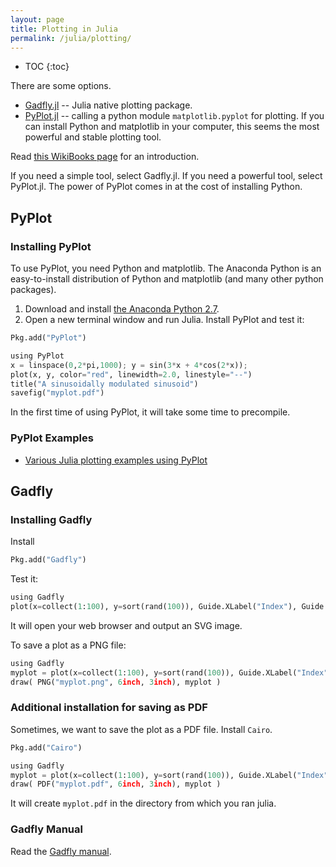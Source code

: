 ```yaml
---
layout: page
title: Plotting in Julia
permalink: /julia/plotting/
---
```


* TOC
{:toc}


There are some options.

- [Gadfly.jl](https://github.com/dcjones/Gadfly.jl) -- Julia native plotting package.
- [PyPlot.jl](https://github.com/stevengj/PyPlot.jl) -- calling a python module `matplotlib.pyplot` for plotting. If you can install Python and matplotlib in your computer, this seems the most powerful and stable plotting tool.

Read [this WikiBooks page](https://en.wikibooks.org/wiki/Introducing_Julia/Plotting) for an introduction.

If you need a simple tool, select Gadfly.jl. If you need a powerful tool, select PyPlot.jl. The power of PyPlot comes in at the cost of installing Python.

## PyPlot

### Installing PyPlot

To use PyPlot, you need Python and matplotlib. The Anaconda Python is an easy-to-install distribution of Python and matplotlib (and many other python packages).

1. Download and install [the Anaconda Python 2.7](https://www.continuum.io/downloads).
2. Open a new terminal window and run Julia. Install PyPlot and test it:

~~~ python
Pkg.add("PyPlot")

using PyPlot
x = linspace(0,2*pi,1000); y = sin(3*x + 4*cos(2*x));
plot(x, y, color="red", linewidth=2.0, linestyle="--")
title("A sinusoidally modulated sinusoid")
savefig("myplot.pdf")
~~~

In the first time of using PyPlot, it will take some time to precompile.

### PyPlot Examples

- [Various Julia plotting examples using PyPlot](https://gist.github.com/gizmaa/7214002)


## Gadfly

### Installing Gadfly

Install

~~~ python
Pkg.add("Gadfly")
~~~

Test it:

~~~ python
using Gadfly
plot(x=collect(1:100), y=sort(rand(100)), Guide.XLabel("Index"), Guide.YLabel("Step"))
~~~

It will open your web browser and output an SVG image.

To save a plot as a PNG file:

~~~ python
using Gadfly
myplot = plot(x=collect(1:100), y=sort(rand(100)), Guide.XLabel("Index"), Guide.YLabel("Step"))
draw( PNG("myplot.png", 6inch, 3inch), myplot )
~~~

### Additional installation for saving as PDF

Sometimes, we want to save the plot as a PDF file. Install `Cairo`.

~~~ python
Pkg.add("Cairo")
~~~


~~~ python
using Gadfly
myplot = plot(x=collect(1:100), y=sort(rand(100)), Guide.XLabel("Index"), Guide.YLabel("Step"))
draw( PDF("myplot.pdf", 6inch, 3inch), myplot )
~~~

It will create `myplot.pdf` in the directory from which you ran julia.

### Gadfly Manual

Read the [Gadfly manual](http://gadflyjl.org/).


<!--
If Cairo does not install properly, try the following:
**(NOTE: This may not work for your system. I tested this with my Mac OS X machine, but it may not work for you.)**

In the julia prompt:

~~~julia
Pkg.add("Homebrew")
using Homebrew
Homebrew.rm("glib")
Homebrew.add("glib")
Homebrew.rm("libpng")
Homebrew.add("libpng")
Homebrew.rm("cairo")
Homebrew.add("cairo")
Homebrew.rm("pango")
Homebrew.add("pango")
Pkg.add("Cairo")
~~~

Then, close your current julia and reopen julia. -->
